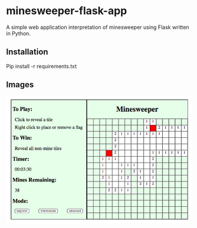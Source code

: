# minesweeper-flask-app

A simple web application interpretation of minesweeper using Flask written in Python.

## Installation

Pip install -r requirements.txt

## Images

![alt text](https://github.com/mariereed/minesweeper-flask-app/blob/master/static/img/Screenshot.png "Interface")